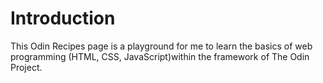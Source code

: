 # Introduction

This Odin Recipes page is a playground for me to learn the basics of web programming (HTML, CSS, JavaScript)within the framework of The Odin Project.

